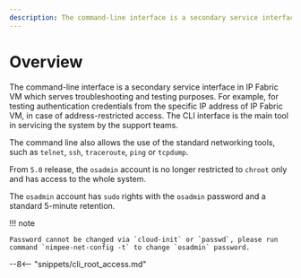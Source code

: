 ```yaml
---
description: The command-line interface is a secondary service interface in IP Fabric VM which serves troubleshooting and testing purposes.
---
```


# Overview

The command-line interface is a secondary service interface in IP Fabric VM which serves troubleshooting and testing purposes. For example, for testing authentication credentials from the specific IP address of IP
Fabric VM, in case of address-restricted access. The CLI interface is the main tool in servicing the system by the support teams.

The command line also allows the use of the standard networking tools, such as `telnet`, `ssh`, `traceroute`, `ping` or `tcpdump`.

From `5.0` release, the `osadmin` account is no longer restricted to `chroot` only and has access to the whole system.

The `osadmin` account has `sudo` rights with the `osadmin` password and a standard 5-minute retention.

!!! note

    Password cannot be changed via `cloud-init` or `passwd`, please run command `nimpee-net-config -t` to change `osadmin` password.

--8<-- "snippets/cli_root_access.md"
